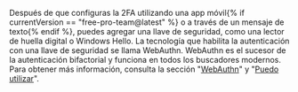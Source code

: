 Después de que configuras la 2FA utilizando una app móvil{% if currentVersion == "free-pro-team@latest" %} o a través de un mensaje de texto{% endif %}, puedes agregar una llave de seguridad, como una lector de huella digital o Windows Hello. La tecnología que habilita la autenticación con una llave de seguridad se llama WebAuthn. WebAuthn es el sucesor de la autenticación bifactorial y funciona en todos los buscadores modernos. Para obtener más información, consulta la sección "[WebAuthn](https://webauthn.guide/)" y "[Puedo utilizar](https://caniuse.com/#search=webauthn)".
